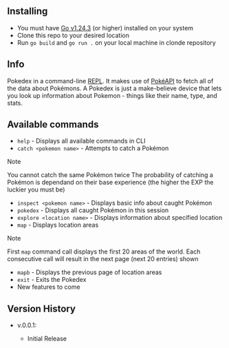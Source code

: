 ## Installing
* You must have [Go v1.24.3](https://go.dev/doc/install) (or higher) installed on your system
* Clone this repo to your desired location
* Run ```go build``` and ```go run .``` on your local machine in clonde repository

## Info
 Pokedex in a command-line [REPL](https://en.wikipedia.org/wiki/Read%E2%80%93eval%E2%80%93print_loop). 
 It makes use of [PokéAPI](https://pokeapi.co/) to fetch all of the data about Pokémons.
 A Pokedex is just a make-believe device that lets you look up information about Pokemon - things like their name, type, and stats.

## Available commands
* ```help``` - Displays all available commands in CLI
* ```catch <pokemon name>``` - Attempts to catch a Pokémon
> [!NOTE]  
> 
> You cannot catch the same Pokémon twice
> The probability of catching a Pokémon is dependand on their base experience (the higher the EXP the luckier you must be)
*  ```inspect <pokemon name>``` - Displays basic info about caught Pokémon
*  ```pokedex``` - Displays all caught Pokémon in this session
*  ```explore <location name>``` - Displays information about specified location
*  ```map``` - Displays location areas
> [!NOTE]  
> 
> First ```map``` command call displays the first 20 areas of the world.
> Each consecutive call will result in the next page (next 20 entries) shown
* ```mapb``` - Displays the previous page of location areas
* ```exit``` - Exits the Pokedex
* New features to come

## Version History

* v.0.0.1:

    * Initial Release
